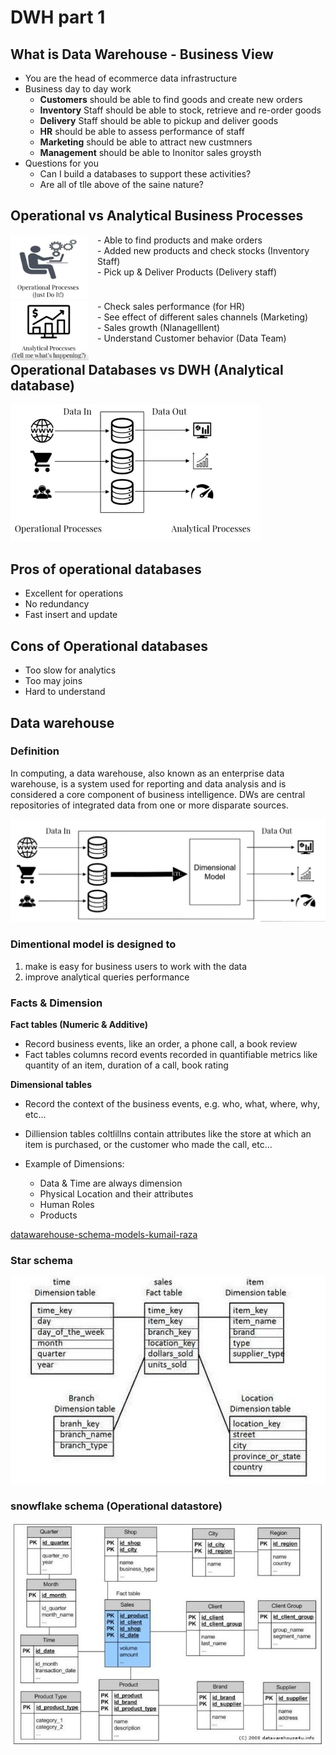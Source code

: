 # DWH part 1

## What is Data Warehouse - Business View

- You are the head of ecommerce data infrastructure
- Business day to day work
  - **Customers** should be able to find goods and create new orders
  - **Inventory** Staff should be able to stock, retrieve and re-order goods
  - **Delivery** Staff should be able to pickup and deliver goods
  - **HR** should be able to assess performance of staff
  - **Marketing** should be able to attract new custmners
  - **Management** should be able to Inonitor sales groysth
- Questions for you
  - Can I build a databases to support these activities?
  - Are all of tlle above of the saine nature?

## Operational vs Analytical Business Processes

<div style="clear: both;">
  <div style="float: left; margin-right: 1em;">
    <img src="attachments\operational_process.png" width="125">
  </div>
  <div>
    <p>- Able to find products and make orders </br>
- Added new products and check stocks (Inventory Staff)</br>
- Pick up & Deliver Products (Delivery staff)</p>
  </div>
</div>

<div style="clear: both;">
  <div style="float: left; margin-right: 1em;">
    <img src="attachments\analytical process.png" width="125">
  </div>
  <div>
    <p>- Check sales performance (for HR)</br>
- See effect of different sales channels (Marketing)</br>
- Sales growth (Nlanagelllent)</br>
- Understand Customer behavior (Data Team)</br></p>
  </div>
</div>

## Operational Databases vs DWH (Analytical database)

<img src="attachments\database_OLAP_OLTP.png" width=400>

## Pros of operational databases

- Excellent for operations
- No redundancy
- Fast insert and update

## Cons of Operational databases

- Too slow for analytics
- Too may joins
- Hard to understand


## Data warehouse

### Definition

In computing, a data warehouse, also known as an enterprise data warehouse, is a system used for reporting and data analysis and is considered a core component of business intelligence. DWs are central repositories of integrated data from one or more disparate sources.

<img src="attachments\DW_techical_view.png" width="700">

### Dimentional model is designed to
1. make is easy for business users to work with the data
2. improve analytical queries performance

### Facts & Dimension
**Fact tables (Numeric & Additive)**
- Record business events, like an order, a phone call, a book review
- Fact tables columns record events recorded in quantifiable metrics like quantity of an item, duration of a call, book rating
 
**Dimensional tables**
- Record the context of the business events, e.g. who, what, where, why, etc...
- Dilliension tables coltlillns contain attributes like the store at which an item is purchased, or
the customer who made the call, etc...

- Example of Dimensions:
  - Data & Time are always dimension
  - Physical Location and their attributes
  - Human Roles
  - Products

[datawarehouse-schema-models-kumail-raza](https://www.linkedin.com/pulse/datawarehouse-schema-models-kumail-raza/)

### **Star schema**

<img src="attachments\starSchema.jpeg" alt='Star schema' width="600">


### snowflake schema (Operational datastore)

<img src="attachments\snowflakeschema.jpeg" alt='snowflake schema'>